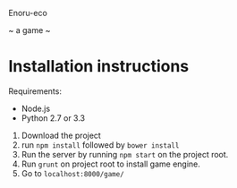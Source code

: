 Enoru-eco

~ a game ~

# Installation instructions

Requirements: 
- Node.js
- Python 2.7 or 3.3

1. Download the project
3. run `npm install` followed by `bower install`
4. Run the server by running `npm start` on the project root.
5. Run `grunt` on project root to install game engine.
6. Go to `localhost:8000/game/`

